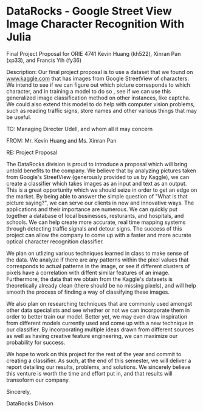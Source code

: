 # DataRocks - Google Street View Image Character Recognition With Julia
Final Project Proposal for ORIE 4741
Kevin Huang (kh522), Xinran Pan (xp33), and Francis Yih (fy36)

Description: Our final project proposal is to use a dataset that we found on www.kaggle.com that has images from Google StreetView of characters. We intend to see if we can figure out which picture corresponds to which character, and in training a model to do so , see if we can use this generalized image classification method on other instances, like captcha. We could also extend this model to do help with computer vision problems, such as reading traffic signs, store names and other various things that may be useful.  


TO: Managing Directer Udell, and whom all it may concern

FROM: Mr. Kevin Huang and Ms. Xinran Pan

RE: Project Proposal

  The DataRocks division is proud to introduce a proposal which will bring untold benefits to the company. We believe that by analyzing pictures taken from Google's StreetView (generously provided to us by Kaggle), we can create a classifier which takes images as an input and text as an output. This is a great opportunity which we should seize in order to get an edge on the market. By being able to answer the simple question of "What is that picture saying?", we can serve our clients in new and innovative ways. The applications and their importance are numerous. We can quickly put together a database of local businesses, resturants, and hospitals, and schools. We can help create more accurate, real time mapping systems through detecting traffic signals and detour signs. The success of this project can allow the company to come up with a faster and more acurate optical character recognition classifier. 
  
  We plan on utlizing various techniques learned in class to make sense of the data. We analyze if there are any patterns within the pixel values that corresponds to actual patterns in the image, or see if different clusters of pixels have a correlation with diffent similar features of an image. Furthermore, the data that we obtain from the Kaggle's datasets is theoretically already clean (there should be no missing pixels), and will help smooth the process of finding a way of classifying these images.
  
  We also plan on researching techniques that are commonly used amongst other data specialists and see whether or not we can incorporate them in order to better train our model. Better yet, we may even draw inspiration from different models currently used and come up with a new technique in our classifier. By incorporating multiple ideas drawn from different sources as well as having creative feature engineering, we can maximize our probability for success.
  
  We hope to work on this project for the rest of the year and commit to creating a classifier. As such, at the end of this semester, we will deliver a report detailing our results, problems, and solutions. We sincerely believe this venture is worth the time and effort put in, and that results will transoform our company. 
  
  Sincerely,
  
  DataRocks Divison

